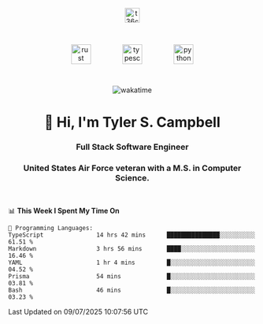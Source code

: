 <p align="center">
<a href="https://www.linkedin.com/in/t36campbell" target="blank"><img align="center" src="https://ik.imagekit.io/t36campbell/Portfolio/linkedin.png.original_m8bbGgPh6.png" alt="t36campbell" height="30" width="30" /></a>
</p>
<p align="center">
    <img src="https://rustacean.net/assets/rustacean-orig-noshadow.svg" alt="rust" width="40" height="40" style="margin: 6%;" />
    <img src="https://cdn.worldvectorlogo.com/logos/typescript.svg" alt="typescript" width="40" height="40" style="margin: 6%;" />
    <img src="https://cdn.worldvectorlogo.com/logos/python-5.svg" alt="python" width="40" height="40" style="margin: 6%;" />
</p>
<div align="center">
  
  ![wakatime](https://wakatime.com/badge/user/738aac7f-8868-4bc3-a1df-4c36703ee4b6.svg)
  
</div>

<h1 align="center">👋 Hi, I'm Tyler S. Campbell</h1>
<h3 align="center">Full Stack Software Engineer</h3>
<h3 align="center">United States Air Force veteran with a M.S. in Computer Science.</h3>
<br>

<!--START_SECTION:waka-->
📊 **This Week I Spent My Time On** 

```text
💬 Programming Languages: 
TypeScript               14 hrs 42 mins      ███████████████░░░░░░░░░░   61.51 % 
Markdown                 3 hrs 56 mins       ████░░░░░░░░░░░░░░░░░░░░░   16.46 % 
YAML                     1 hr 4 mins         █░░░░░░░░░░░░░░░░░░░░░░░░   04.52 % 
Prisma                   54 mins             █░░░░░░░░░░░░░░░░░░░░░░░░   03.81 % 
Bash                     46 mins             █░░░░░░░░░░░░░░░░░░░░░░░░   03.23 % 
```


 Last Updated on 09/07/2025 10:07:56 UTC
<!--END_SECTION:waka-->
